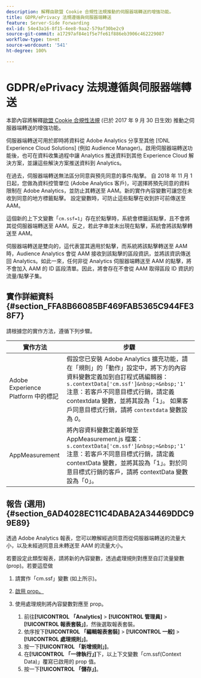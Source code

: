 ```yaml
---
description: 解釋由歐盟 Cookie 合規性法規推動的伺服器端轉送的增強功能。
title: GDPR/ePrivacy 法規遵循與伺服器端轉送
feature: Server-Side Forwarding
exl-id: 54e43a16-8f15-4ee8-9aa2-579af30be2c9
source-git-commit: a17297af84e1f5e7fe61f886eb3906c462229087
workflow-type: tm+mt
source-wordcount: '541'
ht-degree: 100%

---
```


# GDPR/ePrivacy 法規遵循與伺服器端轉送

本節內容將解釋[歐盟 Cookie 合規性法規](https://wikis.ec.europa.eu/display/WEBGUIDE/04.+Cookies+and+similar+technologies) (已於 2017 年 9 月 30 日生效) 推動之伺服器端轉送的增強功能。

伺服器端轉送可用於即時將資料從 Adobe Analytics 分享至其他 [!DNL Experience Cloud Solutions] (例如 Audience Manager)。啟用伺服器端轉送功能後，也可在資料收集過程中讓 Analytics 推送資料到其他 Experience Cloud 解決方案，並讓這些解決方案推送資料到 Analytics。

在過去，伺服器端轉送無法區分同意與預先同意的事件/點擊。 自 2018 年 11 月 1 日起，您做為資料控管單位 (Adobe Analytics 客戶)，可選擇將預先同意的資料限制在 Adobe Analytics，並防止其轉送至 AAM。新的實作內容變數可讓您在未收到同意的地方標籤點擊。 設定變數時，可防止這些點擊在收到許可前傳送至 AAM。

這個新的上下文變數「`cm.ssf=1`」存在於點擊時，系統會標籤該點擊，且不會將其從伺服器端轉送至 AAM。反之，若此字串並未出現在點擊，系統會將該點擊轉送至 AAM。

伺服器端轉送是雙向的，這代表當其適用於點擊，而系統將該點擊轉送至 AAM 時，Audience Analytics 會從 AAM 接收到該點擊的區段資訊，並將該資訊傳送回 Analytics。如此一來，任何非從 Analytics 伺服器端轉送至 AAM 的點擊，將不會加入 AAM 的 ID 區段清單。因此，將會存在不會從 AAM 取得區段 ID 資訊的流量/點擊子集。

## 實作詳細資料 {#section_FFA8B66085BF469FAB5365C944FE38F7}

請根據您的實作方法，遵循下列步驟。

| 實作方法 | 步驟 |
|--- |--- |
| Adobe Experience Platform 中的標記 | 假設您已安裝 Adobe Analytics 擴充功能，請在「規則」的「動作」設定中，將下方的內容資料變數定義加到自訂程式碼編輯器：<br/>`s.contextData['cm.ssf']&nbsp;=&nbsp;'1' ` <br/>注意：若客戶不同意目標式行銷，請定義 contextdata 變數，並將其設為「1」。 如果客戶同意目標式行銷，請將 `contextdata` 變數設為 *0*。 |
| AppMeasurement | 將內容資料變數定義新增至 AppMeasurement.js 檔案：    <br/>`s.contextData['cm.ssf']&nbsp;=&nbsp;'1' `<br/>注意：若客戶不同意目標式行銷，請定義 contextData 變數，並將其設為「1」。對於同意目標式行銷的客戶，請將 contextData 變數設為「0」。 |

## 報告 (選用) {#section_6AD4028EC11C4DABA2A34469DDC99E89}

透過 Adobe Analytics 報表，您可以瞭解經過同意而從伺服器端轉送的流量大小，以及未經過同意且未轉送至 AAM 的流量大小。

若要設定此類型報表，請將新的內容變數，透過處理規則對應至自訂流量變數 (prop)。若要這麼做

1. 請實作「cm.ssf」變數 (如上所示)。
1. [啟用 prop。](/help/admin/admin/c-manage-report-suites/c-edit-report-suites/c-traffic-variables/traffic-var.md)
1. 使用處理規則將內容變數對應至 prop。

   1. 前往&#x200B;**[!UICONTROL 「Analytics]** > **[!UICONTROL 管理員]** > **[!UICONTROL 報表套裝」]**，然後選取報表套裝。
   1. 依序按下&#x200B;**[!UICONTROL 「編輯報表套裝]** > **[!UICONTROL 一般]** > **[!UICONTROL 處理規則」]**。
   1. 按一下&#x200B;**[!UICONTROL 「新增規則」]**。
   1. 在&#x200B;**[!UICONTROL 「一律執行」]**&#x200B;下，以上下文變數「cm.ssf(Context Data)」覆寫已啟用的 prop 值。
   1. 按一下&#x200B;**[!UICONTROL 「儲存」]**。
